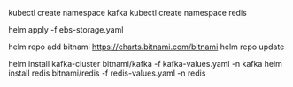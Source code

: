 kubectl create namespace kafka
kubectl create namespace redis

helm apply -f ebs-storage.yaml

helm repo add bitnami https://charts.bitnami.com/bitnami
helm repo update

helm install kafka-cluster bitnami/kafka -f kafka-values.yaml -n kafka
helm install redis bitnami/redis -f redis-values.yaml -n redis
